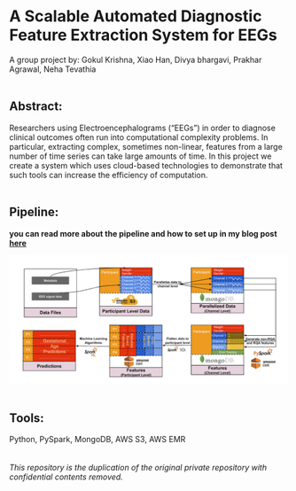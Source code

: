 # A Scalable Automated Diagnostic Feature Extraction System for EEGs
A group project by: Gokul Krishna, Xiao Han, Divya bhargavi, Prakhar Agrawal, Neha Tevathia  
<br>

## Abstract:

Researchers using Electroencephalograms (“EEGs”) in order to diagnose clinical outcomes often run into computational complexity problems. In particular, extracting complex, sometimes non-linear, features from a large number of time series can take large amounts of time. In this project we create a system which uses cloud-based technologies to demonstrate that such tools can increase the efficiency of computation.  
<br>
## Pipeline:  
**you can read more about the pipeline and how to set up in my blog post [here](http://localhost:4000/2019-01-21-gpu-cluster-emr/)**

![Pipeline](/imgs/pipeline.png)  
<br>
## Tools:
Python, PySpark, MongoDB, AWS S3, AWS EMR  
<br>
<br>
*This repository is the duplication of the original private repository with confidential contents removed.*
